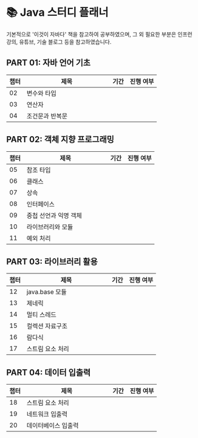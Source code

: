 
# 📚 Java 스터디 플래너
  
기본적으로 '이것이 자바다' 책을 참고하여 공부하였으며, 그 외 필요한 부분은 인프런 강의, 유튜브, 기술 블로그 등을 참고하였습니다.

## PART 01: 자바 언어 기초

| 챕터 | 제목                   | 기간 | 진행 여부 |
|------|------------------------|------|-----------|
| 02   | 변수와 타입              |      |           |
| 03   | 연산자              |      |           |
| 04   | 조건문과 반복문ㅤㅤㅤㅤㅤㅤㅤ|      |           |

## PART 02: 객체 지향 프로그래밍

| 챕터 | 제목                   | 기간 | 진행 여부 |
|------|------------------------|------|-----------|
| 05   | 참조 타입              |      |           |
| 06   | 클래스                 |      |           |
| 07   | 상속                    |      |           |
| 08   | 인터페이스              |      |           |
| 09   | 중첩 선언과 익명 객체ㅤㅤㅤㅤ|      |           |
| 10   | 라이브러리와 모듈       |      |           |
| 11   | 예외 처리               |      |           |

## PART 03: 라이브러리 활용

| 챕터 | 제목                   | 기간 | 진행 여부 |
|------|------------------------|------|-----------|
| 12   | java.base 모듈ㅤㅤㅤㅤㅤㅤㅤ|      |           |
| 13   | 제네릭              |      |           |
| 14   | 멀티 스레드        |      |           |
| 15   | 컬렉션 자료구조    |      |           |
| 16   | 람다식             |      |           |
| 17   | 스트림 요소 처리   |      |           |

## PART 04: 데이터 입출력

| 챕터 | 제목                   | 기간 | 진행 여부 |
|------|------------------------|------|-----------|
| 18   | 스트림 요소 처리      |      |           |
| 19   | 네트워크 입출력        |      |           |
| 20   | 데이터베이스 입출력ㅤㅤㅤㅤㅤ|      |           |
